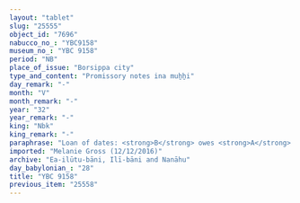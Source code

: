 ```yaml
---
layout: "tablet"
slug: "25555"
object_id: "7696"
nabucco_no_: "YBC9158"
museum_no_: "YBC 9158"
period: "NB"
place_of_issue: "Borsippa city"
type_and_content: "Promissory notes ina muẖẖi"
day_remark: "-"
month: "V"
month_remark: "-"
year: "32"
year_remark: "-"
king: "Nbk"
king_remark: "-"
paraphrase: "Loan of dates: <strong>B</strong> owes <strong>A</strong> dates, impost (<em>imittu</em>) of the palm grove (<em>gi&scaron;immaru</em>) in Bīt-Gallabi. He will give the dates at the entrance of the warehouse (<em>bāb kalakki</em>), according to the measure (<em>ma&scaron;īhu</em>) of <strong>A</strong>. Witnesses and the scribe.<br /> &nbsp;<br /> <strong>A</strong> = Zēr-Bābili/Iddināya//(Ea-)ilūtu-bāni, <em>ērib bīt Nab&ucirc;</em> (enterer of the Nab&ucirc; Temple); <strong>B</strong> = Ṣillāya/Bēl-lē&rsquo;i//Balāṭu; Scribe = Nab&ucirc;-aplu-iddin/Nergal-ēṭir//Il&scaron;u-abu-&scaron;u<br /> &nbsp;"
imported: "Melanie Gross (12/12/2016)"
archive: "Ea-ilūtu-bāni, Ilī-bāni and Nanāhu"
day_babylonian_: "28"
title: "YBC 9158"
previous_item: "25558"
---
```

